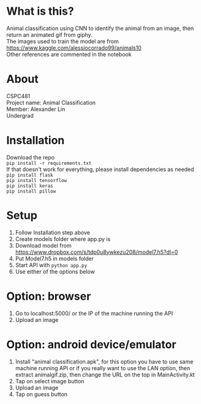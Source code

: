 # What is this?  
Animal classification using CNN to identify the animal from an image, then return an animated gif from giphy.  
The images used to train the model are from https://www.kaggle.com/alessiocorrado99/animals10  
Other references are commented in the notebook

# About
CSPC481  
Project name: Animal Classification  
Member: Alexander Lin  
Undergrad  

# Installation
Download the repo  
`pip install -r requirements.txt`  
If that doesn't work for everything, please install dependencies as needed  
`pip install flask`  
`pip install tensorflow`  
`pip install keras`  
`pip install pillow`  

# Setup
1. Follow Installation step above  
2. Create models folder where app.py is  
3. Download model from https://www.dropbox.com/s/tdp0u8ywkezu208/model7.h5?dl=0  
4. Put Model7.h5 in models folder  
5. Start API with `python app.py`  
6. Use either of the options below  

# Option: browser
1. Go to localhost:5000/ or the IP of the machine running the API
2. Upload an image  

# Option: android device/emulator
1. Install "animal classification.apk", for this option you have to use same machine running API or if you really want to use the LAN option, then extract animalgif.zip, then change the URL on the top in MainActivity.kt  
2. Tap on select image button  
3. Upload an image  
4. Tap on guess button  
